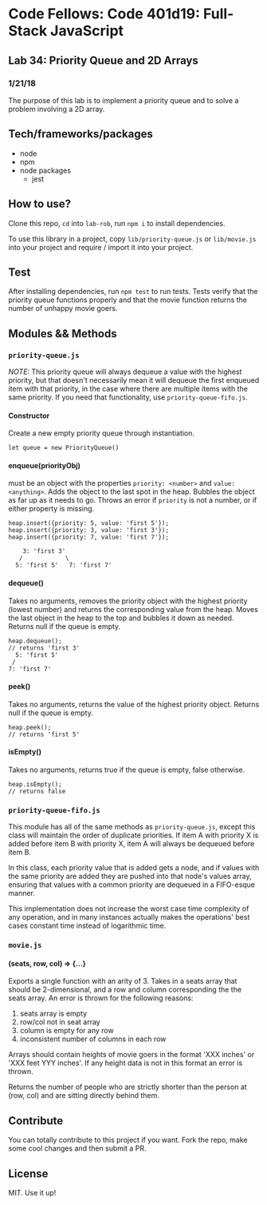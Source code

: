 # Code Fellows: Code 401d19: Full-Stack JavaScript

## Lab 34: Priority Queue and 2D Arrays
### 1/21/18

The purpose of this lab is to implement a priority queue and to solve a problem involving a 2D array.

## Tech/frameworks/packages

- node 
- npm
- node packages
  - jest

## How to use?

Clone this repo, `cd` into `lab-rob`, run `npm i` to install dependencies. 

To use this library in a project, copy `lib/priority-queue.js` or `lib/movie.js` into your project and require / import it into your project.

## Test

After installing dependencies, run `npm test` to run tests. Tests verify that the priority queue functions properly and that the movie function returns the number of unhappy movie goers.

## Modules && Methods

### `priority-queue.js`

*NOTE:* This priority queue will always dequeue a value with the highest priority, but that doesn't necessarily mean it will dequeue the first enqueued item with that priority, in the case where there are multiple items with the same priority. If you need that functionality, use `priority-queue-fifo.js`.

#### Constructor

Create a new empty priority queue through instantiation.

```
let queue = new PriorityQueue()
```

#### enqueue(priorityObj)

<priorityObj> must be an object with the properties `priority: <number>` and `value: <anything>`. Adds the object to the last spot in the heap. Bubbles the object as far up as it needs to go. Throws an error if `priority` is not a number, or if either property is missing.

```
heap.insert({priority: 5, value: 'first 5'});
heap.insert({priority: 3, value: 'first 3'});
heap.insert({priority: 7, value: 'first 7'});

    3: 'first 3'
   /            \
  5: 'first 5'   7: 'first 7'
```

#### dequeue()

Takes no arguments, removes the priority object with the highest priority (lowest number) and returns the corresponding value from the heap. Moves the last object in the heap to the top and bubbles it down as needed. Returns null if the queue is empty.

```
heap.dequeue();
// returns 'first 3'
  5: 'first 5'
 /
7: 'first 7'
```

#### peek()

Takes no arguments, returns the value of the highest priority object. Returns null if the queue is empty.

```
heap.peek();
// returns 'first 5'
```

#### isEmpty()

Takes no arguments, returns true if the queue is empty, false otherwise.

```
heap.isEmpty();
// returns false
```

### `priority-queue-fifo.js`

This module has all of the same methods as `priority-queue.js`, except this class will maintain the order of duplicate priorities. If item A with priority X is added before item B with priority X, item A will always be dequeued before item B. 

In this class, each priority value that is added gets a node, and if values with the same priority are added they are pushed into that node's values array, ensuring that values with a common priority are dequeued in a FIFO-esque manner.

This implementation does not increase the worst case time complexity of any operation, and in many instances actually makes the operations' best cases constant time instead of logarithmic time.


### `movie.js`

#### (seats, row, col) => {...}
Exports a single function with an arity of 3. Takes in a seats array that should be 2-dimensional, and a row and column corresponding the the seats array. An error is thrown for the following reasons:

1. seats array is empty
2. row/col not in seat array
3. column is empty for any row
4. inconsistent number of columns in each row

Arrays should contain heights of movie goers in the format 'XXX inches' or 'XXX feet YYY inches'. If any height data is not in this format an error is thrown.

Returns the number of people who are strictly shorter than the person at (row, col) and are sitting directly behind them.


## Contribute

You can totally contribute to this project if you want. Fork the repo, make some cool changes and then submit a PR.

## License

MIT. Use it up!